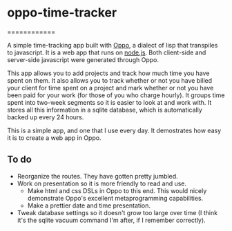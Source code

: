 # oppo-time-tracker
============

A simple time-tracking app built with [Oppo](https://github.com/benekastah/oppo), a dialect of lisp that transpiles to javascript. It is a web app that runs on [node.js](https://nodejs.org). Both client-side and server-side javascript were generated through Oppo.

This app allows you to add projects and track how much time you have spent on them. It also allows you to track whether or not you have billed your client for time spent on a project and mark whether or not you have been paid for your work (for those of you who charge hourly). It groups time spent into two-week segments so it is easier to look at and work with. It stores all this information in a sqlite database, which is automatically backed up every 24 hours.

This is a simple app, and one that I use every day. It demostrates how easy it is to create a web app in Oppo.

## To do

- Reorganize the routes. They have gotten pretty jumbled.
- Work on presentation so it is more friendly to read and use.
  - Make html and css DSLs in Oppo to this end. This would nicely demonstrate Oppo's excellent metaprogramming capabilities.
  - Make a prettier date and time presentation.
- Tweak database settings so it doesn't grow too large over time (I think it's the sqlite vacuum command I'm after, if I remember correctly).